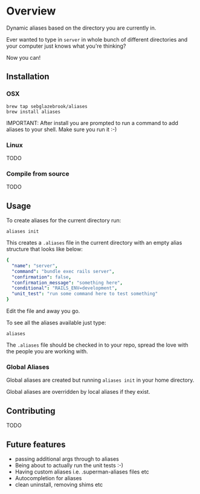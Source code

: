 # Overview

Dynamic aliases based on the directory you are currently in.

Ever wanted to type in `server` in whole bunch of different directories and your computer just knows what you're thinking?

Now you can!

## Installation

### OSX

```
brew tap sebglazebrook/aliases
brew install aliases
```

IMPORTANT: After install you are prompted to run a command to add aliases to your shell.
Make sure you run it :-)

### Linux

TODO

### Compile from source

TODO

## Usage

To create aliases for the current directory run:

```
aliases init
```

This creates a `.aliases` file in the current directory with an empty alias structure that looks like below:

```yaml
{
  "name": "server",
  "command": "bundle exec rails server",
  "confirmation": false,
  "confirmation_message": "something here",
  "conditional": "RAILS_ENV=development",
  "unit_test": "run some command here to test something"
}
```

Edit the file and away you go.

To see all the aliases available just type:

```
aliases
```

The `.aliases` file should be checked in to your repo, spread the love with the people you are working with.

### Global Aliases

Global aliases are created but running `aliases init` in your home directory.

Global aliases are overridden by local aliases if they exist.

## Contributing

TODO

## Future features

- passing additional args through to aliases
- Being about to actually run the unit tests :-)
- Having custom aliases i.e. .superman-aliases files etc
- Autocompletion for aliases
- clean uninstall, removing shims etc
